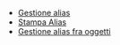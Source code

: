 - [Gestione alias](Sorgenti/DOC/OJ/PGM/C£AL01)
- [Stampa Alias](Sorgenti/DOC/OJ/PGM/C£AL51A)
- [Gestione alias fra oggetti](Sorgenti/DOC/OJ/PGM/TSTC£A)
